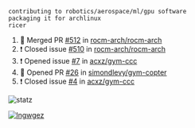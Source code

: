 ```
contributing to robotics/aerospace/ml/gpu software
packaging it for archlinux
ricer
```

<!--START_SECTION:activity-->
1. 🎉 Merged PR [#512](https://github.com/rocm-arch/rocm-arch/pull/512) in [rocm-arch/rocm-arch](https://github.com/rocm-arch/rocm-arch)
2. ❗️ Closed issue [#510](https://github.com/rocm-arch/rocm-arch/issues/510) in [rocm-arch/rocm-arch](https://github.com/rocm-arch/rocm-arch)
3. ❗️ Opened issue [#7](https://github.com/acxz/gym-ccc/issues/7) in [acxz/gym-ccc](https://github.com/acxz/gym-ccc)
4. 💪 Opened PR [#26](https://github.com/simondlevy/gym-copter/pull/26) in [simondlevy/gym-copter](https://github.com/simondlevy/gym-copter)
5. ❗️ Closed issue [#4](https://github.com/acxz/gym-ccc/issues/4) in [acxz/gym-ccc](https://github.com/acxz/gym-ccc)
<!--END_SECTION:activity-->


![statz](https://github-readme-stats.vercel.app/api?username=acxz&include_all_commits=true&show_icons=true)

[![lngwgez](https://github-readme-stats.vercel.app/api/top-langs/?username=acxz&layout=compact)](https://github.com/acxz/github-readme-stats)


<!--
**acxz/acxz** is a ✨ _special_ ✨ repository because its `README.md` (this file) appears on your GitHub profile.

Here are some ideas to get you started:

- 🔭 I’m currently working on ...
- 🌱 I’m currently learning ...
- 👯 I’m looking to collaborate on ...
- 🤔 I’m looking for help with ...
- 💬 Ask me about ...
- 📫 How to reach me: ...
- 😄 Pronouns: ...
- ⚡ Fun fact: ...
-->
